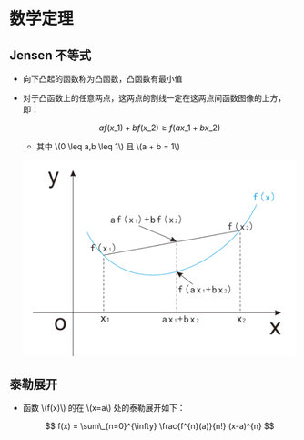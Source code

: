 <script type="text/javascript" src="http://cdn.mathjax.org/mathjax/latest/MathJax.js?config=default"></script>

# 数学定理

## Jensen 不等式

- 向下凸起的函数称为凸函数，凸函数有最小值

- 对于凸函数上的任意两点，这两点的割线一定在这两点间函数图像的上方，即：

	$$ a f(x\_{1}) + b f(x\_{2}) \geq f(a x\_{1} + b x\_{2}) $$
	
	- 其中 \\(0 \leq a,b \leq 1\\) 且 \\(a + b = 1\\)

	![img](images/convex.png)

## 泰勒展开

- 函数 \\(f(x)\\) 的在 \\(x=a\\) 处的泰勒展开如下：

	$$ f(x) = \sum\_{n=0}^{\infty} \frac{f^{n}(a)}{n!} (x-a)^{n} $$